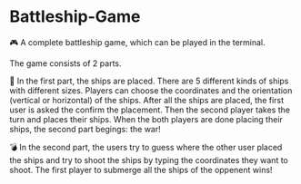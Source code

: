 # Battleship-Game

🎮 A complete battleship game, which can be played in the terminal. 

The game consists of 2 parts. 

🎯 In the first part, the ships are placed. There are 5 different kinds of ships with different sizes. Players can choose the coordinates and the orientation  (vertical or horizontal) of the ships. After all the ships are placed, the first user is asked the confirm the placement. Then the second player takes the turn and places their ships. When the both players are done placing their ships, the second part begings: the war!

💣 In the second part, the users try to guess where the other user placed the ships and try to shoot the ships by typing the coordinates they want to shoot. The first player to submerge all the ships of the oppenent wins!
